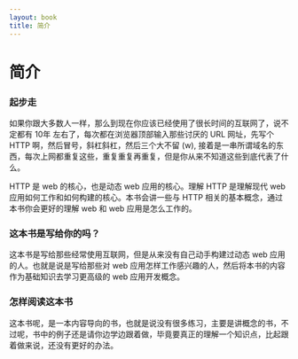 ```yaml
---
layout: book
title: 简介
---
```


# 简介

### 起步走

如果你跟大多数人一样，那么到现在你应该已经使用了很长时间的互联网了，说不定都有 10年 左右了，每次都在浏览器顶部输入那些讨厌的 URL 网址，先写个 HTTP 啊，然后冒号，斜杠斜杠，然后三个大不留 (w), 接着是一串所谓域名的东西，每次上网都重复这些，重复重复再重复，但是你从来不知道这些到底代表了什么。

HTTP 是 web 的核心，也是动态 web 应用的核心。理解 HTTP 是理解现代 web 应用如何工作和如何构建的核心。本书会讲一些与 HTTP 相关的基本概念，通过本书你会更好的理解 web 和 web 应用是怎么工作的。

### 这本书是写给你的吗？

这本书是写给那些经常使用互联网，但是从来没有自己动手构建过动态 web 应用的人。也就是说是写给那些对 web 应用怎样工作感兴趣的人，然后将本书的内容作为基础知识去学习更高级的 web 应用开发概念。

### 怎样阅读这本书

这本书呢，是一本内容导向的书，也就是说没有很多练习，主要是讲概念的书，不过呢，书中的例子还是请你边学边跟着做，毕竟要真正的理解一个知识点，比起跟着做来说，还没有更好的办法。
